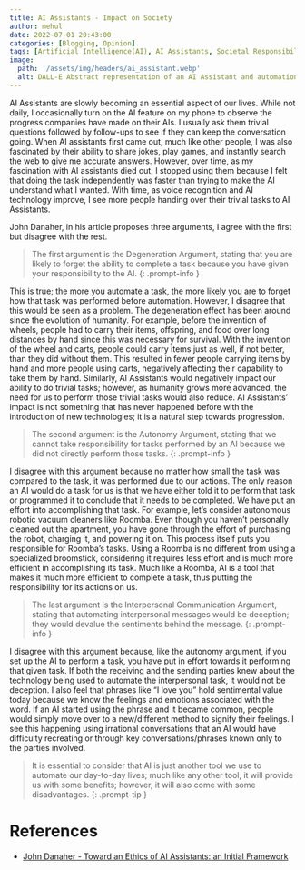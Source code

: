 ```yaml
---
title: AI Assistants - Impact on Society
author: mehul
date: 2022-07-01 20:43:00
categories: [Blogging, Opinion]
tags: [Artificial Intelligence(AI), AI Assistants, Societal Responsibility, Automation]
image:
  path: '/assets/img/headers/ai_assistant.webp'
  alt: DALL-E Abstract representation of an AI Assistant and automation concept
---
```


AI Assistants are slowly becoming an essential aspect of our lives. While not daily, I occasionally turn on the AI feature on my phone to observe the progress companies have made on their AIs. I usually ask them trivial questions followed by follow-ups to see if they can keep the conversation going. When AI assistants first came out, much like other people, I was also fascinated by their ability to share jokes, play games, and instantly search the web to give me accurate answers. However, over time, as my fascination with AI assistants died out, I stopped using them because I felt that doing the task independently was faster than trying to make the AI understand what I wanted. With time, as voice recognition and AI technology improve, I see more people handing over their trivial tasks to AI Assistants.

John Danaher, in his article proposes three arguments, I agree with the first but disagree with the rest.

> The first argument is the Degeneration Argument, stating that you are likely to forget the ability to complete a task because you have given your responsibility to the AI.
{: .prompt-info }

This is true; the more you automate a task, the more likely you are to forget how that task was performed before automation. However, I disagree that this would be seen as a problem. The degeneration effect has been around since the evolution of humanity. For example, before the invention of wheels, people had to carry their items, offspring, and food over long distances by hand since this was necessary for survival. With the invention of the wheel and carts, people could carry items just as well, if not better, than they did without them. This resulted in fewer people carrying items by hand and more people using carts, negatively affecting their capability to take them by hand. Similarly, AI Assistants would negatively impact our ability to do trivial tasks; however, as humanity grows more advanced, the need for us to perform those trivial tasks would also reduce. AI Assistants’ impact is not something that has never happened before with the introduction of new technologies; it is a natural step towards progression.

> The second argument is the Autonomy Argument, stating that we cannot take responsibility for tasks performed by an AI because we did not directly perform those tasks.
{: .prompt-info }

I disagree with this argument because no matter how small the task was compared to the task, it was performed due to our actions. The only reason an AI would do a task for us is that we have either told it to perform that task or programmed it to conclude that it needs to be completed. We have put an effort into accomplishing that task. For example, let’s consider autonomous robotic vacuum cleaners like Roomba. Even though you haven’t personally cleaned out the apartment, you have gone through the effort of purchasing the robot, charging it, and powering it on. This process itself puts you responsible for Roomba’s tasks. Using a Roomba is no different from using a specialized broomstick, considering it requires less effort and is much more efficient in accomplishing its task. Much like a Roomba, AI is a tool that makes it much more efficient to complete a task, thus putting the responsibility for its actions on us.

> The last argument is the Interpersonal Communication Argument, stating that automating interpersonal messages would be deception; they would devalue the sentiments behind the message.
{: .prompt-info }

I disagree with this argument because, like the autonomy argument, if you set up the AI to perform a task, you have put in effort towards it performing that given task. If both the receiving and the sending parties knew about the technology being used to automate the interpersonal task, it would not be deception. I also feel that phrases like “I love you” hold sentimental value today because we know the feelings and emotions associated with the word. If an AI started using the phrase and it became common, people would simply move over to a new/different method to signify their feelings. I see this happening using irrational conversations that an AI would have difficulty recreating or through key conversations/phrases known only to the parties involved.

> It is essential to consider that AI is just another tool we use to automate our day-to-day lives; much like any other tool, it will provide us with some benefits; however, it will also come with some disadvantages.
{: .prompt-tip }

# References

- [John Danaher - Toward an Ethics of AI Assistants: an Initial Framework](https://link.springer.com/article/10.1007/s13347-018-0317-3)